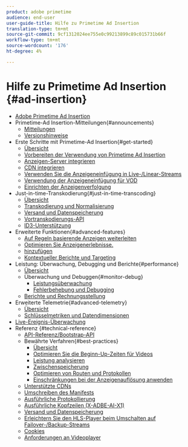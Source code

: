 ```yaml
---
product: adobe primetime
audience: end-user
user-guide-title: Hilfe zu Primetime Ad Insertion
translation-type: tm+mt
source-git-commit: 9cf1312024ee755e0c99213899c89c015731b66f
workflow-type: tm+mt
source-wordcount: '176'
ht-degree: 4%

---
```



# Hilfe zu Primetime Ad Insertion {#ad-insertion}

+ [Adobe Primetime Ad Insertion](home.md)
+ Primetime-Ad Insertion-Mitteilungen{#announcements}
   + [Mitteilungen](announcements/overview.md)
   + [Versionshinweise](https://experienceleague.adobe.com/docs/primetime/release-notes/ptai/ptai-21x-release-notes.html)
+ Erste Schritte mit Primetime-Ad Insertion{#get-started}
   + [Übersicht](getting-started/get-started-overview.md)
   + [Vorbereiten der Verwendung von Primetime Ad Insertion](getting-started/setup-ptai.md)
   + [Anzeigen-Server integrieren](getting-started/integrate-ad-server.md)
   + [CDN integrieren](getting-started/integrate-cdn.md)
   + [Verwenden Sie die Anzeigeneinfügung in Live-/Linear-Streams](getting-started/ad-insertion-live-linear-stream.md)
   + [Verwendung der Anzeigeneinfügung für VOD](getting-started/ad-insertion-vod.md)
   + [Einrichten der Anzeigenverfolgung](getting-started/set-up-ad-tracking.md)
+ Just-in-time-Transkodierung{#just-in-time-transcoding}
   + [Übersicht](just-in-time-transcoding/jit-transcoding-overview.md)
   + [Transkodierung und Normalisierung](just-in-time-transcoding/transcoding-and-normalization.md)
   + [Versand und Datenspeicherung](https://experienceleague.adobe.com/docs/primetime/ad-insertion/technical-reference/delivery-and-storage.html)
   + [Vortranskodierungs-API](just-in-time-transcoding/pre-transcoding-api.md)
   + [ID3-Unterstützung](just-in-time-transcoding/id3-injection-support.md)
+ Erweiterte Funktionen{#advanced-features}
   + [Auf Regeln basierende Anzeigen weiterleiten](advanced-features/route-ads-based-on-rules.md)
   + [Optimieren Sie Anzeigenerlebnisse.](advanced-features/optimize-ad-experiences.md)
   + [hinzufügen](advanced-features/add-content-bumpers.md)
   + [Kontextueller Berichte und Targeting](advanced-features/contextual-reporting-and-targeting.md)
+ Leistung: Überwachung, Debugging und Berichte{#performance}
   + [Übersicht](performance-monitoring-debugging-reporting/performance-overview.md)
   + Überwachung und Debuggen{#monitor-debug}
      + [Leistungsüberwachung](performance-monitoring-debugging-reporting/performance-monitoring.md)
      + [Fehlerbehebung und Debugging](performance-monitoring-debugging-reporting/troubleshoot-and-debug.md)
   + [Berichte und Rechnungsstellung](performance-monitoring-debugging-reporting/reporting-and-billing.md)
+ Erweiterte Telemetrie{#advanced-telemetry}
   + [Übersicht](advanced-telemetry/advanced-telemetry-overview.md)
   + [Schlüsselmetriken und Datendimensionen](advanced-telemetry/key-metrics.md)
+ [Live-Ereignis-Überwachung](live-event-monitoring.md)
+ Referenz {#technical-reference}
   + [API-Referenz/Bootstrap-API](technical-reference/bootstrap-api.md)
   + Bewährte Verfahren{#best-practices}
      + [Übersicht](best-practices/best-practices-overview.md)
      + [Optimieren Sie die Beginn-Up-Zeiten für Videos](best-practices/optimize-video-startup-time.md)
      + [Leistung analysieren](best-practices/analyze-performance.md)
      + [Zwischenspeicherung](best-practices/caching.md)
      + [Optimieren von Routen und Protokollen](best-practices/optimize-routes-protocols.md)
      + [Einschränkungen bei der Anzeigenauflösung anwenden](best-practices/apply-ad-resolution-constraints.md)
   + [Unterstützte CDNs](technical-reference/supported-cdns.md)
   + [Umschreiben des Manifests](technical-reference/manifest-rewriting.md)
   + [Ausführliche Protokollierung](performance-monitoring-debugging-reporting/verbose-logging.md)
   + [Ausführliche Kopfzeilen (X-ADBE-AI-X1)](performance-monitoring-debugging-reporting/debugging-headers.md)
   + [Versand und Datenspeicherung](/help/primetime-ad-insertion/just-in-time-transcoding/delivery-and-storage.md)
   + [Erleichtern Sie den HLS-Player beim Umschalten auf Failover-/Backup-Streams](technical-reference/hls-switching-to-failover.md)
   + [Cookies](technical-reference/cookies.md)
   + [Anforderungen an Videoplayer](technical-reference/video-player-requirements.md)
